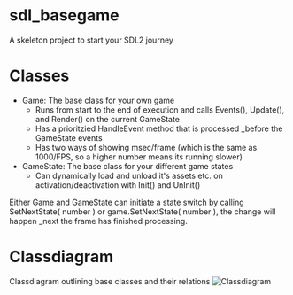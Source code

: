 # sdl_basegame

A skeleton project to start your SDL2 journey

# Classes

- Game: The base class for your own game
    - Runs from start to the end of execution and calls Events(), Update(), and Render() on the current GameState
    - Has a prioritzied HandleEvent method that is processed _before the GameState events
    - Has two ways of showing msec/frame (which is the same as 1000/FPS, so a higher number means its running slower)
- GameState: The base class for your different game states
    - Can dynamically load and unload it's assets etc. on activation/deactivation with Init() and UnInit()

Either Game and GameState can initiate a state switch by calling SetNextState( number ) or game.SetNextState( number ), the change will happen _next the frame has finished processing.

# Classdiagram

Classdiagram outlining base classes and their relations
![Classdiagram](./classdiagram.png)

